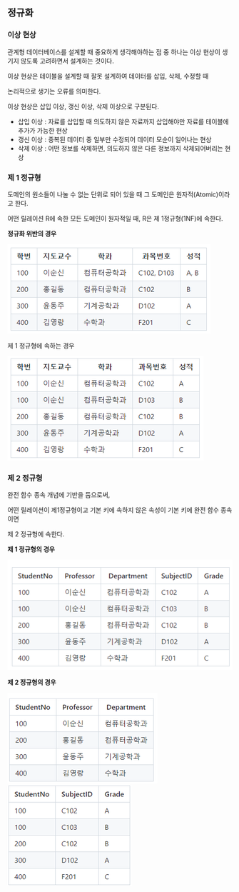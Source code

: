 ## 정규화

### 이상 현상

관계형 데이터베이스를 설계할 때 중요하게 생각해야하는 점 중 하나는 이상 현상이 생기지 않도록 고려하면서 설계하는 것이다.

이상 현상은 테이블을 설계할 때 잘못 설계하여 데이터를 삽입, 삭제, 수정할 때

논리적으로 생기는 오류를 의미한다.

이상 현상은 삽입 이상, 갱신 이상, 삭제 이상으로 구분된다.

- 삽입 이상 : 자료를 삽입할 때 의도하지 않은 자료까지 삽입해야만 자료를 테이블에 추가가 가능한 현상
- 갱신 이상 : 중복된 데이터 중 일부만 수정되어 데이터 모순이 일어나는 현상
- 삭제 이상 : 어떤 정보를 삭제하면, 의도하지 않은 다른 정보까지 삭제되어버리는 현상

### 제 1 정규형

도메인의 원소들이 나눌 수 없는 단위로 되어 있을 때 그 도메인은 원자적(Atomic)이라고 한다.

어떤 릴레이션 R에 속한 모든 도메인이 원자적일 때, R은 제 1정규형(1NF)에 속한다.

**정규화 위반의 경우**

![img6.png](img%2Fimg6.png)

제 1 정규형에 속하는 경우

![img7.png](img%2Fimg7.png)
### 제 2 정규형

완전 함수 종속 개념에 기반을 둠으로써,

어떤 릴레이션이 제1정규형이고 기본 키에 속하지 않은 속성이 기본 키에 완전 함수 종속이면

제 2 정규형에 속한다.

**제 1 정규형의 경우**

![img8.png](img%2Fimg8.png)

**제 2 정규형의 경우**

![img9.png](img%2Fimg9.png)
![img10.png](img%2Fimg10.png)
